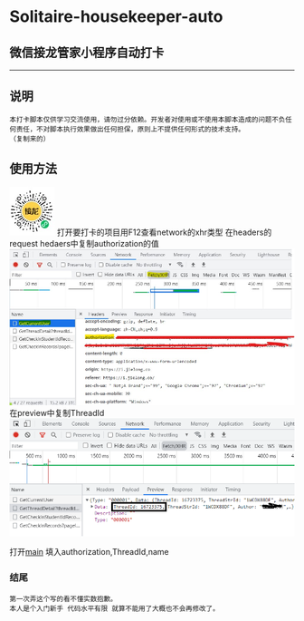 # Solitaire-housekeeper-auto
## 微信接龙管家小程序自动打卡
***
## 说明
    本打卡脚本仅供学习交流使用，请勿过分依赖。开发者对使用或不使用本脚本造成的问题不负任何责任，不对脚本执行效果做出任何担保，原则上不提供任何形式的技术支持。
    （复制来的）
## 使用方法
[![接龙管家微信小程序](https://github.com/ljq2333/Solitaire-housekeeper-auto/blob/main/3.jpg)](https://jielong.co/)
打开要打卡的项目用F12查看network的xhr类型
     在headers的request hedaers中复制authorization的值
    ![headers](https://github.com/ljq2333/Solitaire-housekeeper-auto/blob/main/1.jpg)
<br>
    在preview中复制ThreadId
    ![preview](https://github.com/ljq2333/Solitaire-housekeeper-auto/blob/457fa3bfab8130a940bc6b20a30428c7ae0ed833/2.png)
    
    
打开[main](https://github.com/ljq2333/Solitaire-housekeeper-auto/blob/main/main.py)
填入authorization,ThreadId,name

   
### 结尾
    第一次弄这个写的看不懂实数抱歉。
    本人是个入门新手 代码水平有限 就算不能用了大概也不会再修改了。
